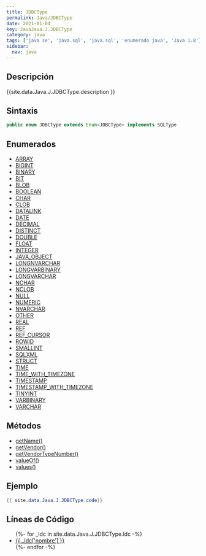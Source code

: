 ```yaml
---
title: JDBCType
permalink: Java/JDBCType
date: 2021-01-04
key: JavaJava.J.JDBCType
category: java
tags: ['java se', 'java.sql', 'java.sql', 'enumerado java', 'Java 1.8']
sidebar: 
  nav: java
---
```


## Descripción
{{site.data.Java.J.JDBCType.description }}

## Sintaxis
~~~java
public enum JDBCType extends Enum<JDBCType> implements SQLType
~~~

## Enumerados
* [ARRAY](/Java/JDBCType/ARRAY)
* [BIGINT](/Java/JDBCType/BIGINT)
* [BINARY](/Java/JDBCType/BINARY)
* [BIT](/Java/JDBCType/BIT)
* [BLOB](/Java/JDBCType/BLOB)
* [BOOLEAN](/Java/JDBCType/BOOLEAN)
* [CHAR](/Java/JDBCType/CHAR)
* [CLOB](/Java/JDBCType/CLOB)
* [DATALINK](/Java/JDBCType/DATALINK)
* [DATE](/Java/JDBCType/DATE)
* [DECIMAL](/Java/JDBCType/DECIMAL)
* [DISTINCT](/Java/JDBCType/DISTINCT)
* [DOUBLE](/Java/JDBCType/DOUBLE)
* [FLOAT](/Java/JDBCType/FLOAT)
* [INTEGER](/Java/JDBCType/INTEGER)
* [JAVA_OBJECT](/Java/JDBCType/JAVA_OBJECT)
* [LONGNVARCHAR](/Java/JDBCType/LONGNVARCHAR)
* [LONGVARBINARY](/Java/JDBCType/LONGVARBINARY)
* [LONGVARCHAR](/Java/JDBCType/LONGVARCHAR)
* [NCHAR](/Java/JDBCType/NCHAR)
* [NCLOB](/Java/JDBCType/NCLOB)
* [NULL](/Java/JDBCType/NULL)
* [NUMERIC](/Java/JDBCType/NUMERIC)
* [NVARCHAR](/Java/JDBCType/NVARCHAR)
* [OTHER](/Java/JDBCType/OTHER)
* [REAL](/Java/JDBCType/REAL)
* [REF](/Java/JDBCType/REF)
* [REF_CURSOR](/Java/JDBCType/REF_CURSOR)
* [ROWID](/Java/JDBCType/ROWID)
* [SMALLINT](/Java/JDBCType/SMALLINT)
* [SQLXML](/Java/JDBCType/SQLXML)
* [STRUCT](/Java/JDBCType/STRUCT)
* [TIME](/Java/JDBCType/TIME)
* [TIME_WITH_TIMEZONE](/Java/JDBCType/TIME_WITH_TIMEZONE)
* [TIMESTAMP](/Java/JDBCType/TIMESTAMP)
* [TIMESTAMP_WITH_TIMEZONE](/Java/JDBCType/TIMESTAMP_WITH_TIMEZONE)
* [TINYINT](/Java/JDBCType/TINYINT)
* [VARBINARY](/Java/JDBCType/VARBINARY)
* [VARCHAR](/Java/JDBCType/VARCHAR)

## Métodos
* [getName()](/Java/JDBCType/getName)
* [getVendor()](/Java/JDBCType/getVendor)
* [getVendorTypeNumber()](/Java/JDBCType/getVendorTypeNumber)
* [valueOf()](/Java/JDBCType/valueOf)
* [values()](/Java/JDBCType/values)

## Ejemplo
~~~java
{{ site.data.Java.J.JDBCType.code}}
~~~

## Líneas de Código
<ul>
{%- for _ldc in site.data.Java.J.JDBCType.ldc -%}
   <li>
       <a href="{{_ldc['url'] }}">{{ _ldc['nombre'] }}</a>
   </li>
{%- endfor -%}
</ul>
